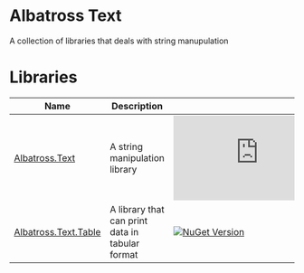 # Albatross Text
A collection of libraries that deals with string manupulation

# Libraries
|Name|Description||
|-|-|-|
|[Albatross.Text](./Albatross.Text/)|A string manipulation library|[![NuGet Version](https://img.shields.io/nuget/v/Albatross.Text)](https://www.nuget.org/packages/Albatross.Text)|
|[Albatross.Text.Table](./Albatross.Text.Table/)|A library that can print data in tabular format|[![NuGet Version](https://img.shields.io/nuget/v/Albatross.Text.Table)](https://www.nuget.org/packages/Albatross.Text.Table)|
